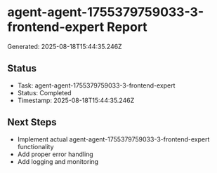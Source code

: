 # agent-agent-1755379759033-3-frontend-expert Report

Generated: 2025-08-18T15:44:35.246Z

## Status
- Task: agent-agent-1755379759033-3-frontend-expert
- Status: Completed
- Timestamp: 2025-08-18T15:44:35.246Z

## Next Steps
- Implement actual agent-agent-1755379759033-3-frontend-expert functionality
- Add proper error handling
- Add logging and monitoring
